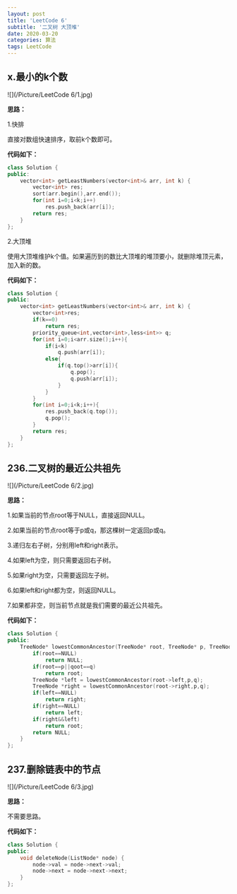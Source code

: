 ```yaml
---
layout: post
title: 'LeetCode 6'
subtitle: '二叉树 大顶堆'
date: 2020-03-20
categories: 算法
tags: LeetCode
---
```


## x.最小的k个数

![](/Picture/LeetCode 6/1.jpg)

**思路：**

1.快排

直接对数组快速排序，取前k个数即可。

**代码如下：**

```cpp
class Solution {
public:
    vector<int> getLeastNumbers(vector<int>& arr, int k) {
    	vector<int> res;
    	sort(arr.begin(),arr.end());
    	for(int i=0;i<k;i++)
    		res.push_back(arr[i]);
    	return res;
    }
};
```

2.大顶堆

使用大顶堆维护k个值。如果遍历到的数比大顶堆的堆顶要小，就删除堆顶元素，加入新的数。

**代码如下：**

```cpp
class Solution {
public:
    vector<int> getLeastNumbers(vector<int>& arr, int k) {
        vector<int>res;
        if(k==0)
            return res;
    	priority_queue<int,vector<int>,less<int>> q;
    	for(int i=0;i<arr.size();i++){
    		if(i<k)
    			q.push(arr[i]);
    		else{
    			if(q.top()>arr[i]){
    				q.pop();
    				q.push(arr[i]);
    			}
    		}
    	}
        for(int i=0;i<k;i++){
            res.push_back(q.top());
            q.pop();
        }
    	return res;
    }
};
```

## 236.二叉树的最近公共祖先

![](/Picture/LeetCode 6/2.jpg)

**思路：**

1.如果当前的节点root等于NULL，直接返回NULL。

2.如果当前的节点root等于p或q，那这棵树一定返回p或q。

3.递归左右子树，分别用left和right表示。

4.如果left为空，则只需要返回右子树。

5.如果right为空，只需要返回左子树。

6.如果left和right都为空，则返回NULL。

7.如果都非空，则当前节点就是我们需要的最近公共祖先。

**代码如下：**

```cpp
class Solution {
public:
    TreeNode* lowestCommonAncestor(TreeNode* root, TreeNode* p, TreeNode* q) {
        if(root==NULL)
        	return NULL;
        if(root==p||qoot==q)
        	return root;
        TreeNode *left = lowestCommonAncestor(root->left,p,q);
        TreeNode *right = lowestCommonAncestor(root->right,p,q);
        if(left==NULL)
        	return right;
        if(right==NULL)
        	return left;
        if(right&&left)
        	return root;
        return NULL;
    }
};
```

## 237.删除链表中的节点

![](/Picture/LeetCode 6/3.jpg)

**思路：**

不需要思路。

**代码如下：**

```cpp
class Solution {
public:
    void deleteNode(ListNode* node) {
        node->val = node->next->val;
        node->next = node->next->next;
    }
};
```

